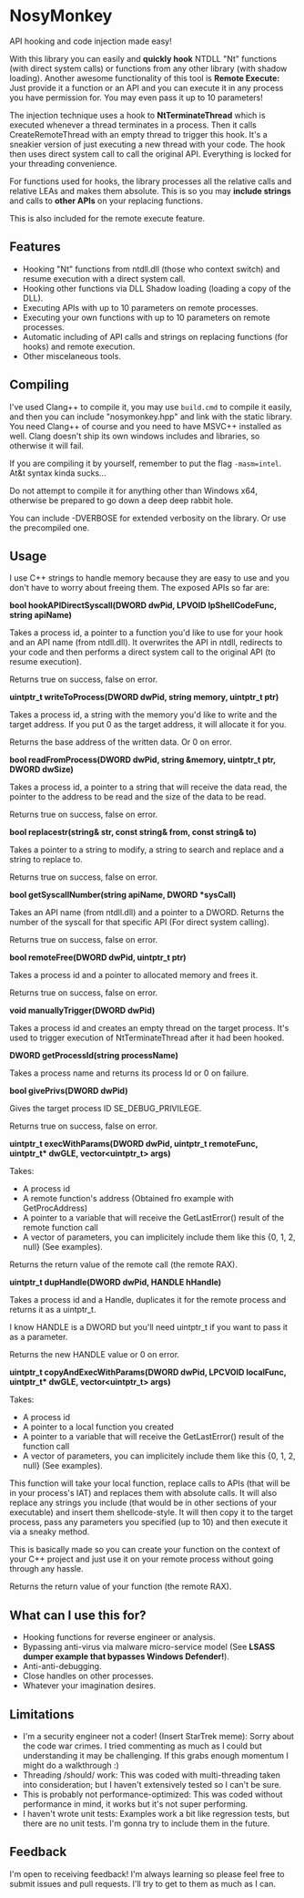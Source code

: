 # NosyMonkey
API hooking and code injection made easy!

With this library you can easily and **quickly hook** NTDLL "Nt" functions (with direct system calls) or functions from any other library (with shadow loading).
Another awesome functionality of this tool is **Remote Execute:** Just provide it a function or an API and you can execute it in any process you have permission for. You may even pass it up to 10 parameters!

The injection technique uses a hook to **NtTerminateThread** which is executed whenever a thread terminates in a process. Then it calls CreateRemoteThread with an empty thread to trigger this hook. It's a sneakier version of just executing a new thread with your code. The hook then uses direct system call to call the original API. Everything is locked for your threading convenience.

For functions used for hooks, the library processes all the relative calls and relative LEAs and makes them absolute. This is so you may **include strings** and calls to **other APIs** on your replacing functions.

This is also included for the remote execute feature.

## Features

* Hooking "Nt" functions from ntdll.dll (those who context switch) and resume execution with a direct system call.
* Hooking other functions via DLL Shadow loading (loading a copy of the DLL).
* Executing APIs with up to 10 parameters on remote processes.
* Executing your own functions with up to 10 parameters on remote processes.
* Automatic including of API calls and strings on replacing functions (for hooks) and remote execution.
* Other miscelaneous tools.

## Compiling
I've used Clang++ to compile it, you may use `build.cmd` to compile it easily, and then you can include "nosymonkey.hpp" and link with the static library.
You need Clang++ of course and you need to have MSVC++ installed as well. Clang doesn't ship its own windows includes and libraries, so otherwise it will fail.

If you are compiling it by yourself, remember to put the flag `-masm=intel`. At&t syntax kinda sucks...

Do not attempt to compile it for anything other than Windows x64, otherwise be prepared to go down a deep deep rabbit hole.

You can include -DVERBOSE for extended verbosity on the library. Or use the precompiled one.

## Usage
I use C++ strings to handle memory because they are easy to use and you don't have to worry about freeing them.
The exposed APIs so far are:

**bool hookAPIDirectSyscall(DWORD dwPid, LPVOID lpShellCodeFunc, string apiName)**

Takes a process id, a pointer to a function you'd like to use for your hook and an API name (from ntdll.dll). It overwrites the API in ntdll, redirects to your code and then performs a direct system call to the original API (to resume execution). 

Returns true on success, false on error.

**uintptr_t writeToProcess(DWORD dwPid, string memory, uintptr_t ptr)**

Takes a process id, a string with the memory you'd like to write and the target address. If you put 0 as the target address, it will allocate it for you.

Returns the base address of the written data. Or 0 on error.

**bool readFromProcess(DWORD dwPid, string &memory, uintptr_t ptr, DWORD dwSize)**

Takes a process id, a pointer to a string that will receive the data read, the pointer to the address to be read and the size of the data to be read. 

Returns true on success, false on error.

**bool replacestr(string& str, const string& from, const string& to)**

Takes a pointer to a string to modify, a string to search and replace and a string to replace to.

Returns true on success, false on error.

**bool getSyscallNumber(string apiName, DWORD \*sysCall)**

Takes an API name (from ntdll.dll) and a pointer to a DWORD. Returns the number of the syscall for that specific API (For direct system calling).

Returns true on success, false on error.

**bool remoteFree(DWORD dwPid, uintptr_t ptr)**

Takes a process id and a pointer to allocated memory and frees it.

Returns true on success, false on error.

**void manuallyTrigger(DWORD dwPid)**

Takes a process id and creates an empty thread on the target process. It's used to trigger execution of NtTerminateThread after it had been hooked.

**DWORD getProcessId(string processName)**

Takes a process name and returns its process Id or 0 on failure.

**bool givePrivs(DWORD dwPid)**

Gives the target process ID SE_DEBUG_PRIVILEGE.

Returns true on success, false on error.

**uintptr_t execWithParams(DWORD dwPid, uintptr_t remoteFunc, uintptr_t\* dwGLE, vector<uintptr_t> args)**

Takes:
* A process id
* A remote function's address (Obtained fro example with GetProcAddress)
* A pointer to a variable that will receive the GetLastError() result of the remote function call
* A vector of parameters, you can implicitely include them like this {0, 1, 2, null} (See examples).

Returns the return value of the remote call (the remote RAX).

**uintptr_t dupHandle(DWORD dwPid, HANDLE hHandle)**

Takes a process id and a Handle, duplicates it for the remote process and returns it as a uintptr_t.

I know HANDLE is a DWORD but you'll need uintptr_t if you want to pass it as a parameter.

Returns the new HANDLE value or 0 on error.

**uintptr_t copyAndExecWithParams(DWORD dwPid, LPCVOID localFunc, uintptr_t\* dwGLE, vector<uintptr_t> args)**

Takes:
* A process id
* A pointer to a local function you created
* A pointer to a variable that will receive the GetLastError() result of the function call
* A vector of parameters, you can implicitely include them like this {0, 1, 2, null} (See examples).

This function will take your local function, replace calls to APIs (that will be in your process's IAT) and replaces them with absolute calls. It will also replace any strings you include (that would be in other sections of your executable) and insert them shellcode-style. 
It will then copy it to the target process, pass any parameters you specified (up to 10) and then execute it via a sneaky method.

This is basically made so you can create your function on the context of your C++ project and just use it on your remote process without going through any hassle.

Returns the return value of your function (the remote RAX).

## What can I use this for?

* Hooking functions for reverse engineer or analysis.
* Bypassing anti-virus via malware micro-service model (See **LSASS dumper example that bypasses Windows Defender!**).
* Anti-anti-debugging.
* Close handles on other processes.
* Whatever your imagination desires.

## Limitations

* I'm a security engineer not a coder! (Insert StarTrek meme): Sorry about the code war crimes. I tried commenting as much as I could but understanding it may be challenging. If this grabs enough momentum I might do a walkthrough :)
* Threading /should/ work: This was coded with multi-threading taken into consideration; but I haven't extensively tested so I can't be sure.
* This is probably not performance-optimized: This was coded without performance in mind, it works but it's not super performing.
* I haven't wrote unit tests: Examples work a bit like regression tests, but there are no unit tests. I'm gonna try to include them in the future.

## Feedback

I'm open to receiving feedback! I'm always learning so please feel free to submit issues and pull requests. I'll try to get to them as much as I can.
